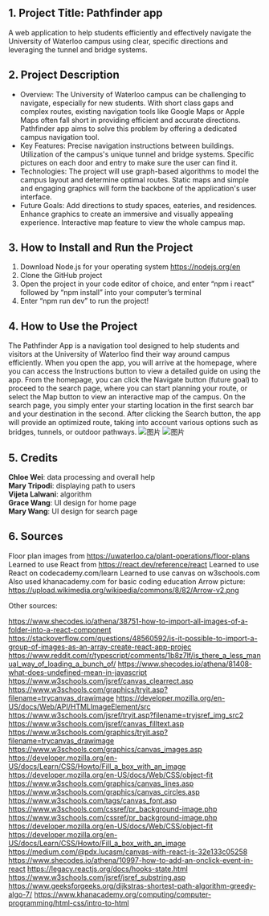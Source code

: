 ## 1. Project Title: Pathfinder app

A web application to help students efficiently and effectively navigate the University of Waterloo campus using clear, specific directions and leveraging the tunnel and bridge systems.


## 2. Project Description

- Overview:
The University of Waterloo campus can be challenging to navigate, especially for new students. With short class gaps and complex routes, existing navigation tools like Google Maps or Apple Maps often fall short in providing efficient and accurate directions. Pathfinder app aims to solve this problem by offering a dedicated campus navigation tool.
- Key Features:
Precise navigation instructions between buildings.
Utilization of the campus's unique tunnel and bridge systems.
Specific pictures on each door and entry to make sure the user can find it.
- Technologies:
The project will use graph-based algorithms to model the campus layout and determine optimal routes. Static maps and simple and engaging graphics will form the backbone of the application's user interface.
- Future Goals:
Add directions to study spaces, eateries, and residences.
Enhance graphics to create an immersive and visually appealing experience.
Interactive map feature to view the whole campus map.


## 3. How to Install and Run the Project

1. Download Node.js for your operating system https://nodejs.org/en 
2. Clone the GitHub project
3. Open the project in your code editor of choice, and enter “npm i react” followed by “npm install” into your computer’s terminal
4. Enter “npm run dev” to run the project! 


## 4. How to Use the Project

The Pathfinder App is a navigation tool designed to help students and visitors at the University of Waterloo find their way around campus efficiently. When you open the app, you will arrive at the homepage, where you can access the Instructions button to view a detailed guide on using the app. From the homepage, you can click the Navigate button (future goal) to proceed to the search page, where you can start planning your route, or select the Map button to view an interactive map of the campus. On the search page, you simply enter your starting location in the first search bar and your destination in the second. After clicking the Search button, the app will provide an optimized route, taking into account various options such as bridges, tunnels, or outdoor pathways. 
![图片](https://github.com/user-attachments/assets/62f187cb-9ccc-4be2-b8eb-b0a07a05c6a3)
![图片](https://github.com/user-attachments/assets/6d1b4d81-7b06-4e6c-bb26-1f3d58284dfa)


## 5. Credits

**Chloe Wei**: data processing and overall help<br>
**Mary Tripodi**: displaying path to users<br>
**Vijeta Lalwani**: algorithm <br>
**Grace Wang**: UI design for home page<br>
**Mary Wang**: UI design for search page<br>

## 6. Sources
Floor plan images from https://uwaterloo.ca/plant-operations/floor-plans
Learned to use React from https://react.dev/reference/react
Learned to use React on codecademy.com/learn
Learned to use canvas on w3schools.com
Also used khanacademy.com for basic coding education
Arrow picture: https://upload.wikimedia.org/wikipedia/commons/8/82/Arrow-v2.png

Other sources:

https://www.shecodes.io/athena/38751-how-to-import-all-images-of-a-folder-into-a-react-component
https://stackoverflow.com/questions/48560592/is-it-possible-to-import-a-group-of-images-as-an-array-create-react-app-projec
https://www.reddit.com/r/typescript/comments/1b8z7lf/is_there_a_less_manual_way_of_loading_a_bunch_of/
https://www.shecodes.io/athena/81408-what-does-undefined-mean-in-javascript
https://www.w3schools.com/jsref/canvas_clearrect.asp
https://www.w3schools.com/graphics/tryit.asp?filename=trycanvas_drawimage
https://developer.mozilla.org/en-US/docs/Web/API/HTMLImageElement/src
https://www.w3schools.com/jsref/tryit.asp?filename=tryjsref_img_src2
https://www.w3schools.com/jsref/canvas_filltext.asp
https://www.w3schools.com/graphics/tryit.asp?filename=trycanvas_drawimage
https://www.w3schools.com/graphics/canvas_images.asp
https://developer.mozilla.org/en-US/docs/Learn/CSS/Howto/Fill_a_box_with_an_image
https://developer.mozilla.org/en-US/docs/Web/CSS/object-fit
https://www.w3schools.com/graphics/canvas_lines.asp
https://www.w3schools.com/graphics/canvas_circles.asp
https://www.w3schools.com/tags/canvas_font.asp
https://www.w3schools.com/cssref/pr_background-image.php
https://www.w3schools.com/cssref/pr_background-image.php
https://developer.mozilla.org/en-US/docs/Web/CSS/object-fit
https://developer.mozilla.org/en-US/docs/Learn/CSS/Howto/Fill_a_box_with_an_image
https://medium.com/@pdx.lucasm/canvas-with-react-js-32e133c05258
https://www.shecodes.io/athena/10997-how-to-add-an-onclick-event-in-react
https://legacy.reactjs.org/docs/hooks-state.html
https://www.w3schools.com/jsref/jsref_substring.asp
https://www.geeksforgeeks.org/dijkstras-shortest-path-algorithm-greedy-algo-7/ 
https://www.khanacademy.org/computing/computer-programming/html-css/intro-to-html 
